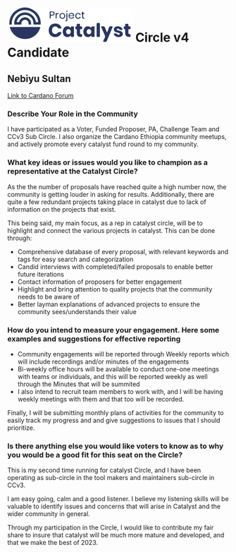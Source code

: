 # ![Project Catalyst](../assets/catalyst.svg) Circle v4 Candidate #

## Nebiyu Sultan ##

[Link to Cardano Forum](https://forum.cardano.org/t/nebiyu-sultan-platform-statement/109207)

### Describe Your Role in the Community ###

I have participated as a Voter, Funded Proposer, PA, Challenge Team and CCv3 Sub Circle. I also organize the Cardano Ethiopia community meetups, and actively promote every catalyst fund round to my community.

### What key ideas or issues would you like to champion as a representative at the Catalyst Circle? ###

As the the number of proposals have reached quite a high number now, the community is getting louder in asking for results. Additionally, there are quite a few redundant projects taking place in catalyst due to lack of information on the projects that exist. 

This being said, my main focus, as a rep in catalyst circle, will be to highlight and connect the various projects in catalyst. This can be done through:

* Comprehensive database of every proposal, with relevant keywords and tags for easy search and categorization
* Candid interviews with completed/failed proposals to enable better future iterations 
* Contact information of proposers for better engagement
* Highlight and bring attention to quality projects that the community needs to be aware of
* Better layman explanations of advanced projects to ensure the community sees/understands their value

### How do you intend to measure your engagement. Here some examples and suggestions for effective reporting ###

* Community engagements will be reported through Weekly reports which will include recordings and/or minutes of the engagements
* Bi-weekly office hours will be available to conduct one-one meetings with teams or individuals, and this will be reported weekly as well through the Minutes that will be summited
* I also intend to recruit team members to work with, and I will be having weekly meetings with them and that too will be recorded.

Finally, I will be submitting monthly plans of activities for the community to easily track my progress and and give suggestions to issues that I should prioritize.

### Is there anything else you would like voters to know as to why you would be a good fit for this seat on the Circle? ###

This is my second time running for catalyst Circle, and I have been operating as sub-circle in the tool makers and maintainers sub-circle in CCv3.

I am easy going, calm and a good listener. I believe my listening skills will be valuable to identify issues and concerns that will arise in Catalyst and the wider community in general.

Through my participation in the Circle, I would like to contribute my fair share to insure that catalyst will be much more mature and developed, and that we make the best of 2023.
